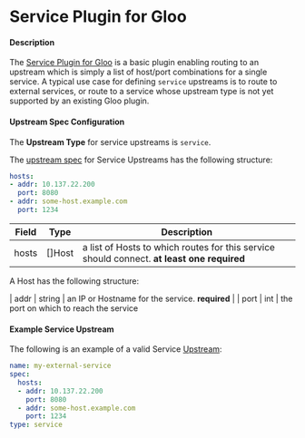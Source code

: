 # Service Plugin for Gloo


#### Description

The [Service Plugin for Gloo](https://github.com/solo-io/gloo-plugins/tree/master/service) is a basic plugin enabling
routing to an upstream which is simply a list of host/port combinations for a single service. 
A typical use case for defining `service` upstreams is to route to external services, or route to a service whose upstream
type is not yet supported by an existing Gloo plugin.


#### Upstream Spec Configuration

The **Upstream Type** for service upstreams is `service`. 

The [upstream spec](../v1/upstream.md#v1.Upstream) for Service Upstreams has the following structure:

```yaml
hosts:
- addr: 10.137.22.200
  port: 8080
- addr: some-host.example.com
  port: 1234
```

| Field | Type |  Description |
| ----- | ---- |  ----------- |
| hosts | []Host |  a list of Hosts to which routes for this service should connect. **at least one required** |

A Host has the following structure:

| addr | string |  an IP or Hostname for the service. **required** |
| port | int | the port on which to reach the service

#### Example Service Upstream

The following is an example of a valid Service [Upstream](../introduction/concepts.md#Upstreams):

```yaml
name: my-external-service
spec:
  hosts:
  - addr: 10.137.22.200
    port: 8080
  - addr: some-host.example.com
    port: 1234
type: service
```

